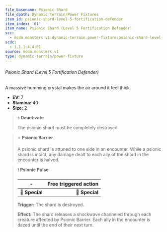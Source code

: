 ```yaml
---
file_basename: Psionic Shard
file_dpath: Dynamic Terrain/Power Fixtures
item_id: psionic-shard-level-5-fortification-defender
item_index: '01'
item_name: Psionic Shard (Level 5 Fortification Defender)
scc:
  - mcdm.monsters.v1:dynamic-terrain.power-fixture:psionic-shard-level-5-fortification-defender
scdc:
  - 1.1.1:4.4:01
source: mcdm.monsters.v1
type: dynamic-terrain/power-fixture
---
```


###### Psionic Shard (Level 5 Fortification Defender)

A massive humming crystal makes the air around it feel thick.

- **EV:** 7
- **Stamina:** 40
- **Size:** 2

<!-- -->
> 🌀 **Deactivate**
>
> The psionic shard must be completely destroyed.

<!-- -->
> ⭐️ **Psionic Barrier**
>
> A psionic shard is attuned to one side in an encounter. While a psionic shard is intact, any damage dealt to each ally of the shard in the encounter is halved.

<!-- -->
> ❗️ **Psionic Pulse**
>
> | **-**          | **Free triggered action** |
> | -------------- | ------------------------: |
> | **📏 Special** |            **🎯 Special** |
>
> **Trigger:** The shard is destroyed.
>
> **Effect:** The shard releases a shockwave channeled through each creature affected by Psionic Barrier. Each ally in the encounter is dazed until the end of their next turn.
